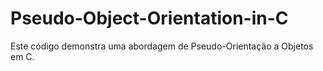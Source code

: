 # Pseudo-Object-Orientation-in-C
Este código demonstra uma abordagem de Pseudo-Orientação a Objetos em C.
